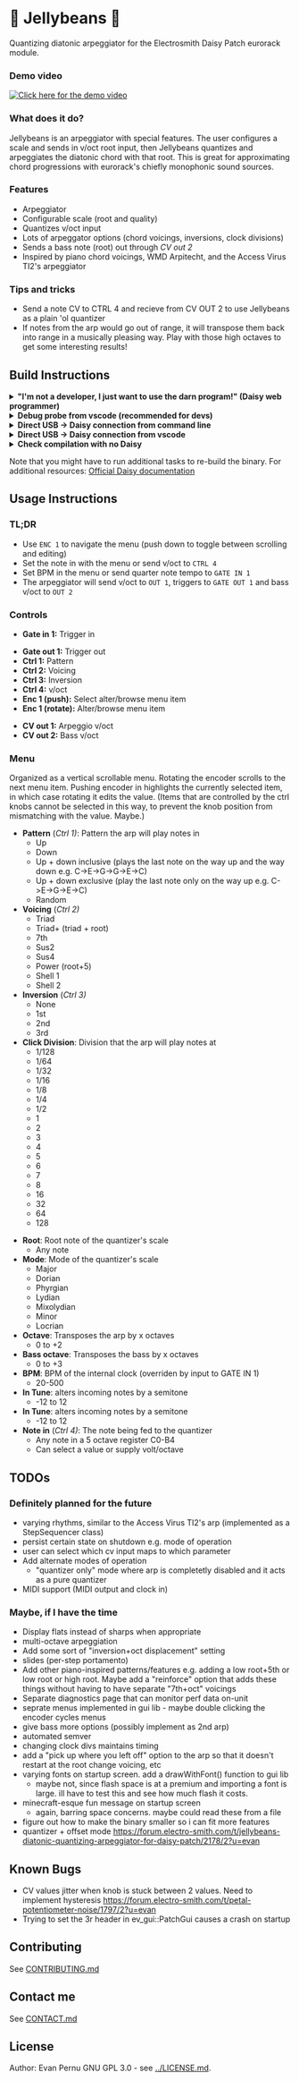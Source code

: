# :candy: Jellybeans :candy:
Quantizing diatonic arpeggiator for the Electrosmith Daisy Patch eurorack module.

### Demo video
[![Click here for the demo video](https://img.youtube.com/vi/7cRScZM9cCY/0.jpg)](https://www.youtube.com/watch?v=7cRScZM9cCY&ab_channel=Evan%27sUniverse)

### What does it do?
Jellybeans is an arpeggiator with special features. The user configures a scale and sends in v/oct root input, then Jellybeans quantizes and arpeggiates the diatonic chord with that root. This is great for approximating chord progressions with eurorack's chiefly monophonic sound sources.

### Features
* Arpeggiator
* Configurable scale (root and quality)
* Quantizes v/oct input
* Lots of arpeggator options (chord voicings, inversions, clock divisions)
* Sends a bass note (root) out through _CV out 2_
* Inspired by piano chord voicings, WMD Arpitecht, and the Access Virus TI2's arpeggiator

### Tips and tricks
* Send a note CV to CTRL 4 and recieve from CV OUT 2 to use Jellybeans as a plain 'ol quantizer
* If notes from the arp would go out of range, it will transpose them back into range in a musically pleasing way. Play with those high octaves to get some interesting results!

## Build Instructions

<details>
<summary><b>"I'm not a developer, I just want to use the darn program!" (Daisy web programmer)</b></summary>

Note: If this is your first time installing anything on your Daisy, I recommend that you start by installing blink [(official instructions)](https://forum.electro-smith.com/t/welcome-to-daisy-get-started-here/15) as a way to learn the Daisy web programmer.

From the [Daisy web programmer](https://electro-smith.github.io/Programmer/):
1. With the eurorack module's power turned off, connect Daisy Seed via USB. If you're re-building, you'll need to briefly disconnect and then reconnect to reset things.
2. Put Daisy into bootloader mode by holding the BOOT button down, and then pressing the RESET button. Once you release the RESET button, you can also let go of the BOOT button. 
3. Download [build/Jellybeans.bin](build/Jellybeans.bin)
4. In the web programmer, click "connect". Select "DFU in FS mode"
6. Click "choose file" and select `Jellybeans.bin`
7. Click "program"

I've tested this in Chrome, compatibility with other browsers may vary.

</details>


<details>
<summary><b>Debug probe from vscode (recommended for devs)</b></summary>

From a vscode instance in this project's root directory:
1. Connect the [ST LINK-V3 debug probe](https://www.electro-smith.com/daisy/stlink-v3mini) to Daisy
2. With the eurorack module's power turned on, connect Daisy Seed via USB.
3. Hit ctrl+p to bring up the command palette 
4. Type `task build_and_program` and hit enter

</details>

<details>
<summary><b>Direct USB -> Daisy connection from command line</b></summary>

From this project's root directory:
1. With the eurorack module's power turned off, connect Daisy Seed via USB. If you're re-building, you'll need to briefly disconnect and then reconnect to reset things.
2. Put Daisy into bootloader mode by holding the BOOT button down, and then pressing the RESET button. Once you release the RESET button, you can also let go of the BOOT button. 
3. `make program-dfu`
4. Disconnect USB and power on the module.

</details>

<details>
<summary><b>Direct USB -> Daisy connection from vscode</b></summary>

From a vscode instance in this project's root directory:
From this project's root directory:
1. With the eurorack module's power turned off, connect Daisy Seed via USB. If you're re-building, you'll need to briefly disconnect and then reconnect to reset things.
2. Put Daisy into bootloader mode by holding the BOOT button down, and then pressing the RESET button. Once you release the RESET button, you can also let go of the BOOT button. 
3. Hit ctrl+p to bring up the command palette 
4. Type `task build_and_program_dfu` and hit enter
5. Disconnect USB and power on the module

</details>

<details>
<summary><b> Check compilation with no Daisy </b></summary>
From this project's root directory: `make`

</details>

Note that you might have to run additional tasks to re-build the binary. For additional resources: [Official Daisy documentation](https://github.com/electro-smith/DaisyWiki/wiki/1.-Setting-Up-Your-Development-Environment)

## Usage Instructions
### TL;DR
* Use `ENC 1` to navigate the menu (push down to toggle between scrolling and editing)
* Set the note in with the menu or send v/oct to `CTRL 4`
* Set BPM in the menu or send quarter note tempo to `GATE IN 1`
* The arpeggiator will send v/oct to `OUT 1`, triggers to `GATE OUT 1` and bass v/oct to `OUT 2`

### Controls
* **Gate in 1:** Trigger in 
<!--* **Gate in 2:**-->
* **Gate out 1:** Trigger out
* **Ctrl 1:** Pattern
* **Ctrl 2:** Voicing
* **Ctrl 3:** Inversion
* **Ctrl 4:** v/oct
* **Enc 1 (push):** Select alter/browse menu item 
* **Enc 1 (rotate):** Alter/browse menu item
<!--* **Audio in 1:**
* **Audio in 2:**
* **Audio in 3:**
* **Audio in 4:**
* **Audio out 1:**
* **Audio out 2:**
* **Audio out 3:**
* **Audio out 4:**
* **MIDI in:** 
* **MIDI out:** -->
* **CV out 1:** Arpeggio v/oct
* **CV out 2:** Bass v/oct

### Menu
Organized as a vertical scrollable menu. Rotating the encoder scrolls to the next menu item. Pushing encoder in highlights the currently selected item, in which case rotating it edits the value. (Items that are controlled by the ctrl knobs cannot be selected in this way, to prevent the knob position from mismatching with the value. Maybe.)

* **Pattern** (_Ctrl 1)_: Pattern the arp will play notes in
    * Up
    * Down
    * Up + down inclusive (plays the last note on the way up and the way down e.g. C->E->G->G->E->C)
    * Up + down exclusive (play the last note only on the way up e.g. C->E->G->E->C)
    * Random
* **Voicing** (_Ctrl 2)_
    * Triad
    * Triad+ (triad + root)
    * 7th
    * Sus2
    * Sus4
    * Power (root+5)
    * Shell 1
    * Shell 2
    <!--* Kenny Barron-->
* **Inversion** (_Ctrl 3)_
    * None
    * 1st
    * 2nd
    * 3rd
* **Click Division**: Division that the arp will play notes at
    * 1/128
    * 1/64
    * 1/32
    * 1/16
    * 1/8
    * 1/4
    * 1/2
    * 1
    * 2
    * 3
    * 4
    * 5
    * 6
    * 7
    * 8
    * 16
    * 32
    * 64
    * 128
    <!--* 4 bars
    * 2 bars
    * 1 bar
    * Half
    * 4th
    * 8th
    * 16th
    * 32nd
    * 64th (maaaybe) -->
<!--* Rhythm
    * Straight
    * Dotted
    * Swing 25%
    * Swing 50%
    * Swing 75%
    * Swing 100%
    * A number of fun virus-like patterns
    * Trig in (Plays a note when something is sent to trig in. Changes notes for every new trigger)-->
* **Root**: Root note of the quantizer's scale
    * Any note
* **Mode**: Mode of the quantizer's scale
    * Major
    * Dorian
    * Phyrgian
    * Lydian
    * Mixolydian
    * Minor
    * Locrian
* **Octave**: Transposes the arp by x octaves
    * 0 to +2
* **Bass octave**: Transposes the bass by x octaves
    * 0 to +3
* **BPM**: BPM of the internal clock (overriden by input to GATE IN 1)
    * 20-500
* **In Tune**: alters incoming notes by a semitone
    * -12 to 12
* **In Tune**: alters incoming notes by a semitone
    * -12 to 12
* **Note in** (_Ctrl 4)_: The note being fed to the quantizer
    * Any note in a 5 octave register C0-B4
    * Can select a value or supply volt/octave

<!--
* Arp octave range (-2 to +4)
* Bass note division
    * Hold (this will play 1 sustained note until the next chord change)
    * 4 bars
    * 2 bars
    * 1 bar
    * Half
    * 4th
    * 8th
    * 16th
    * 32nd
* Bass Rhythm
    * Straight
    * Dotted
    * Swing 25%
    * Swing 50%
    * Swing 75%
    * Swing 100%
    * A number of fun virus-like patterns designed specifically for bass grooves
    * Trig in (Plays a note when something is sent to trig in. Changes notes for every new trigger)
* Bass Order
    * Up
    * Down
    * Up+down inc.
    * Up+down exc.
    * A number of fun virus-like patterns designed specifically for bass
* Bass Voicing
    * Root only
    * Melody (same chord type as arp)
    * Power (root+5)
    * Walk 1 (root+2)
    * Walk 2 (root+3)
    * Standard (triad)
    * Might include the same options as melody but maybe not. Issue would be option amount on a physical knob
* Clock in rate
    * 1
    * ½
    * ¼
    * ⅛
    * 1/16 -->

## TODOs
### Definitely planned for the future
* varying rhythms, similar to the Access Virus TI2's arp (implemented as a StepSequencer class)
* persist certain state on shutdown e.g. mode of operation
* user can select which cv input maps to which parameter
* Add alternate modes of operation
    * "quantizer only" mode where arp is completetly disabled and it acts as a pure quantizer
* MIDI support (MIDI output and clock in)

### Maybe, if I have the time
* Display flats instead of sharps when appropriate
* multi-octave arpeggiation
* Add some sort of "inversion+oct displacement" setting
* slides (per-step portamento)
* Add other piano-inspired patterns/features e.g. adding a low root+5th or low root or high root. Maybe add  a "reinforce" option that adds these things without having to have separate "7th+oct" voicings
* Separate diagnostics page that can monitor perf data on-unit
* seprate menus implemented in gui lib - maybe double clicking the encoder cycles menus
* give bass more options (possibly implement as 2nd arp)
* automated semver
* changing clock divs maintains timing
* add a "pick up where you left off" option to the arp so that it doesn't restart at the root change voicing, etc
* varying fonts on startup screen. add a drawWithFont() function to gui lib
    * maybe not, since flash space is at a premium and importing a font is large. ill have to test this and see how much flash it costs.
* minecraft-esque fun message on startup screen
    * again, barring space concerns. maybe could read these from a file
* figure out how to make the binary smaller so i can fit more features
* quantizer + offset mode https://forum.electro-smith.com/t/jellybeans-diatonic-quantizing-arpeggiator-for-daisy-patch/2178/2?u=evan

## Known Bugs
* CV values jitter when knob is stuck between 2 values. Need to implement hysteresis https://forum.electro-smith.com/t/petal-potentiometer-noise/1797/2?u=evan
* Trying to set the 3r header in ev_gui::PatchGui causes a crash on startup

## Contributing
See [CONTRIBUTING.md](../CONTRIBUTING.md)

## Contact me
See [CONTACT.md](../CONTACT_ME.md)

## License
Author: Evan Pernu
GNU GPL 3.0 - see [../LICENSE.md](../LICENSE.md).